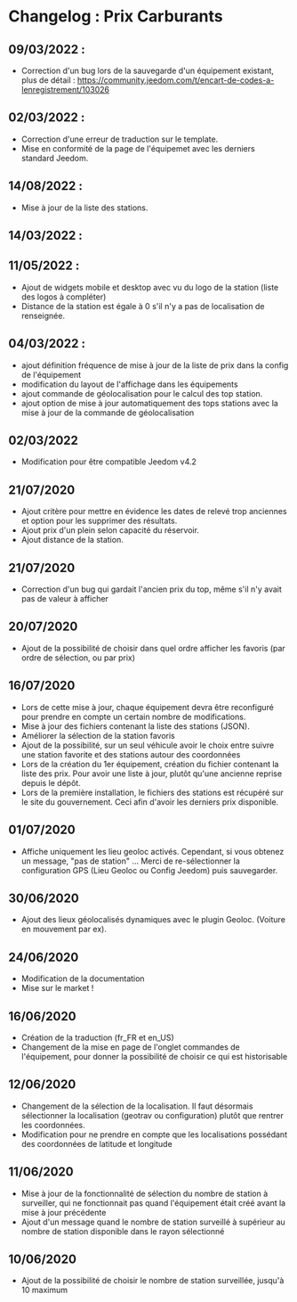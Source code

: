 # Changelog : Prix Carburants

## 09/03/2022 :
 - Correction d'un bug lors de la sauvegarde d'un équipement existant, plus de détail : https://community.jeedom.com/t/encart-de-codes-a-lenregistrement/103026

## 02/03/2022 :
- Correction d'une erreur de traduction sur le template.
- Mise en conformité de la page de l'équipemet avec les derniers standard Jeedom.

## 14/08/2022 :
- Mise à jour de la liste des stations.

## 14/03/2022 :
## 11/05/2022 :
- Ajout de widgets mobile et desktop avec vu du logo de la station (liste des logos à compléter)
- Distance de la station est égale à 0 s'il n'y a pas de localisation de renseignée.

## 04/03/2022 :
- ajout définition fréquence de mise à jour de la liste de prix dans la config de l'équipement
- modification du layout de l'affichage dans les équipements
- ajout commande de géolocalisation pour le calcul des top station.
- ajout option de mise à jour automatiquement des tops stations avec la mise à jour de la commande de géolocalisation

## 02/03/2022
- Modification pour être compatible Jeedom v4.2

## 21/07/2020 
- Ajout critère pour mettre en évidence les dates de relevé trop anciennes et option pour les supprimer des résultats.
- Ajout prix d'un plein selon capacité du réservoir.
- Ajout distance de la station.

## 21/07/2020
- Correction d'un bug qui gardait l'ancien prix du top, même s'il n'y avait pas de valeur à afficher

## 20/07/2020
- Ajout de la possibilité de choisir dans quel ordre afficher les favoris (par ordre de sélection, ou par prix)

## 16/07/2020
- Lors de cette mise à jour, chaque équipement devra être reconfiguré pour prendre en compte un certain nombre de modifications.
- Mise à jour des fichiers contenant la liste des stations (JSON).
- Améliorer la sélection de la station favoris
- Ajout de la possibilité, sur un seul véhicule avoir le choix entre suivre une station favorite et des stations autour des coordonnées
- Lors de la création du 1er équipement, création du fichier contenant la liste des prix. Pour avoir une liste à jour, plutôt qu'une ancienne reprise depuis le dépôt.
- Lors de la première installation, le fichiers des stations est récupéré sur le site du gouvernement. Ceci afin d'avoir les derniers prix disponible.

## 01/07/2020
- Affiche uniquement les lieu geoloc activés.
Cependant, si vous obtenez un message, "pas de station" …
Merci de re-sélectionner la configuration GPS (Lieu Geoloc ou Config Jeedom) puis sauvegarder.

## 30/06/2020
- Ajout des lieux géolocalisés dynamiques avec le plugin Geoloc. (Voiture en mouvement par ex).

## 24/06/2020
- Modification de la documentation
- Mise sur le market !

## 16/06/2020
- Création de la traduction (fr_FR et en_US)
- Changement de la mise en page de l'onglet commandes de l'équipement, pour donner la possibilité de choisir ce qui est historisable

## 12/06/2020
- Changement de la sélection de la localisation. Il faut désormais sélectionner la localisation (geotrav ou configuration) plutôt que rentrer les coordonnées.
- Modification pour ne prendre en compte que les localisations possédant des coordonnées de latitude et longitude

## 11/06/2020
- Mise à jour de la fonctionnalité de sélection du nombre de station à surveiller, qui ne fonctionnait pas quand l'équipement était créé avant la mise à jour précédente
- Ajout d'un message quand le nombre de station surveillé à supérieur au nombre de station disponible dans le rayon sélectionné

## 10/06/2020
- Ajout de la possibilité de choisir le nombre de station surveillée, jusqu'à 10 maximum
